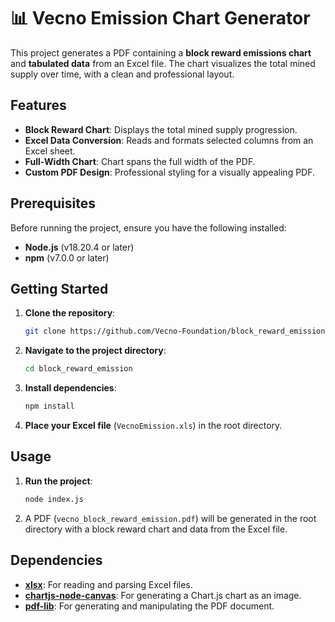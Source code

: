 # 📊 Vecno Emission Chart Generator

This project generates a PDF containing a **block reward emissions chart** and **tabulated data** from an Excel file. The chart visualizes the total mined supply over time, with a clean and professional layout.

## Features

- **Block Reward Chart**: Displays the total mined supply progression.
- **Excel Data Conversion**: Reads and formats selected columns from an Excel sheet.
- **Full-Width Chart**: Chart spans the full width of the PDF.
- **Custom PDF Design**: Professional styling for a visually appealing PDF.

## Prerequisites

Before running the project, ensure you have the following installed:

- **Node.js** (v18.20.4 or later)
- **npm** (v7.0.0 or later)

## Getting Started

1. **Clone the repository**:

    ```bash
    git clone https://github.com/Vecno-Foundation/block_reward_emission.git
    ```

2. **Navigate to the project directory**:

    ```bash
    cd block_reward_emission
    ```

3. **Install dependencies**:

    ```bash
    npm install
    ```

4. **Place your Excel file** (`VecnoEmission.xls`) in the root directory.

## Usage

1. **Run the project**:

    ```bash
    node index.js
    ```

2. A PDF (`vecno_block_reward_emission.pdf`) will be generated in the root directory with a block reward chart and data from the Excel file.

## Dependencies

- **[xlsx](https://www.npmjs.com/package/xlsx)**: For reading and parsing Excel files.
- **[chartjs-node-canvas](https://www.npmjs.com/package/chartjs-node-canvas)**: For generating a Chart.js chart as an image.
- **[pdf-lib](https://www.npmjs.com/package/pdf-lib)**: For generating and manipulating the PDF document.

